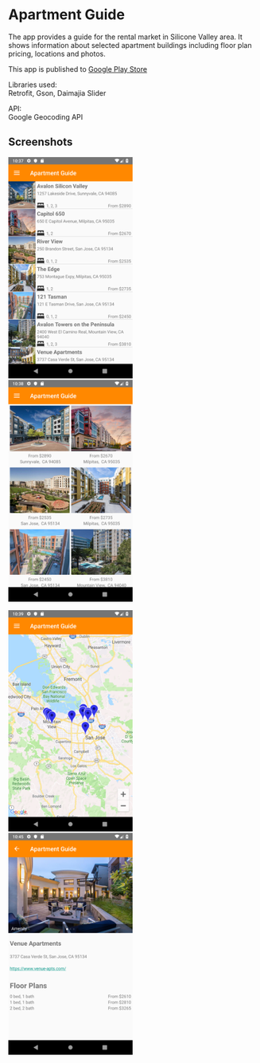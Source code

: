 # Apartment Guide

The app provides a guide for the rental market in Silicone Valley area. It shows information about selected apartment buildings including floor plan pricing, locations and photos.

This app is published to [Google Play Store](https://play.google.com/store/apps/details?id=com.michaelzhang.apartmentguide)

Libraries used:  
Retrofit, Gson, Daimajia Slider

API:  
Google Geocoding API

## Screenshots
<p float="left">
<img src="https://raw.githubusercontent.com/michaelzyc9/ApartmentGuide/master/screenshots/List%20view.png" width="250">
  &nbsp&nbsp&nbsp&nbsp
<img src="https://raw.githubusercontent.com/michaelzyc9/ApartmentGuide/master/screenshots/Grid%20view.png" width="250">
</p>

<p float="left">
<img src="https://raw.githubusercontent.com/michaelzyc9/ApartmentGuide/master/screenshots/Map.png" width="250">
  &nbsp&nbsp&nbsp&nbsp
<img src="https://raw.githubusercontent.com/michaelzyc9/ApartmentGuide/master/screenshots/Content.png" width="250">
</p>
